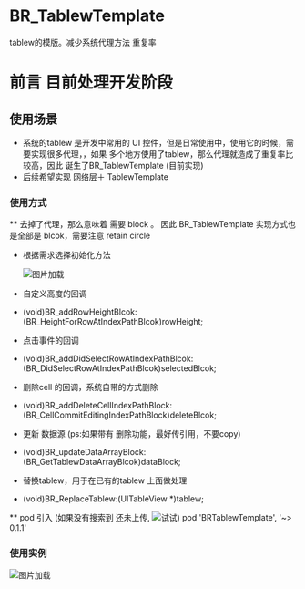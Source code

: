 # BR_TablewTemplate
tablew的模版。减少系统代理方法 重复率

# 前言 目前处理开发阶段

## 使用场景
 * 系统的tablew 是开发中常用的 UI 控件，但是日常使用中，使用它的时候，需要实现很多代理，，如果 多个地方使用了tablew，那么代理就造成了重复率比较高，因此 诞生了BR_TablewTemplate (目前实现)
 * 后续希望实现 网络层＋ TablewTemplate
 
### 使用方式 
 ** 去掉了代理，那么意味着 需要 block 。 因此 BR_TablewTemplate 实现方式也是全部是 blcok，需要注意 retain circle
 * 根据需求选择初始化方法
 
   ![图片加载](BR_TablewTemplate/Resource/init_method.png)
 
  * 自定义高度的回调
  - (void)BR_addRowHeightBlcok:(BR_HeightForRowAtIndexPathBlcok)rowHeight;
  * 点击事件的回调
  - (void)BR_addDidSelectRowAtIndexPathBlcok:(BR_DidSelectRowAtIndexPathBlcok)selectedBlcok;
  * 删除cell 的回调，系统自带的方式删除
  - (void)BR_addDeleteCellIndexPathBlock:(BR_CellCommitEditingIndexPathBlock)deleteBlcok;
  * 更新 数据源  (ps:如果带有 删除功能，最好传引用，不要copy)
  - (void)BR_updateDataArrayBlock:(BR_GetTablewDataArrayBlcok)dataBlock;
  * 替换tablew，用于在已有的tablew 上面做处理
  - (void)BR_ReplaceTablew:(UITableView *)tablew;

** pod 引入 (如果没有搜索到 还未上传, ![试试](http://blog.cocoachina.com/article/29127))
   pod 'BRTablewTemplate', '~> 0.1.1'
    
    
### 使用实例

  ![图片加载](BR_TablewTemplate/Resource/user_demo.png)
